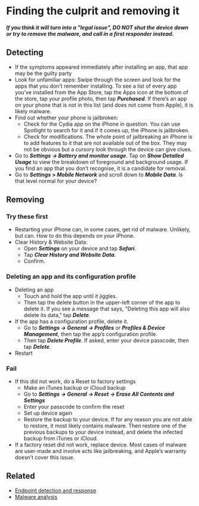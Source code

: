 # Finding the culprit and removing it

***If you think it will turn into a "legal issue", DO NOT shut the device down or try to remove the malware, and call in a first responder instead.***

## Detecting

* If the symptoms appeared immediately after installing an app, that app may be the guilty party
* Look for unfamiliar apps: Swipe through the screen and look for the apps that you don’t remember installing. To see a list of every app you’ve installed from the App Store, tap the Apps icon at the bottom of the store, tap your profile photo, then tap ***Purchased***. If there’s an app on your phone that is not in this list (and does not come from Apple), it is likely malware. 
* Find out whether your phone is jailbroken:
   * Check for the Cydia app on the iPhone in question.  You can use Spotlight to search for it and if it comes up, the iPhone is jailbroken.
   * Check for modifications. The whole point of jailbreaking an iPhone is to add features to it that are not available out of the box. They may not be obvious but a cursory look through the device can give clues.
* Go to ***Settings -> Battery and monitor usage***. Tap on ***Show Detailed Usage*** to view the breakdown of foreground and background usage. If you find an app that you don’t recognise, it is a candidate for removal. 
* Go to ***Settings > Mobile Network*** and scroll down to ***Mobile Data***. Is that level normal for your device?

## Removing

### Try these first

* Restarting your iPhone can, in some cases, get rid of malware. Unlikely, but can. How to do this depends on your iPhone. 
* Clear History & Website Data: 
  * Open ***Settings*** on your device and tap ***Safari***. 
  * Tap ***Clear History and Website Data***. 
  * Confirm.

### Deleting an app and its configuration profile

* Deleting an app
  * Touch and hold the app until it jiggles.
  * Then tap the delete button in the upper-left corner of the app to delete it. If you see a message that says, "Deleting this app will also delete its data," tap ***Delete***.
* If the app has a configuration profile, delete it.
  * Go to ***Settings -> General -> Profiles*** or ***Profiles & Device Management***, then tap the app’s configuration profile.
  * Then tap ***Delete Profile***. If asked, enter your device passcode, then tap ***Delete***.
* Restart

### Fail

* If this did not work, do a Reset to factory settings
  * Make an iTunes backup or iCloud backup
  * Go to ***Settings -> General -> Reset -> Erase All Contents and Settings***
  * Enter your passcode to confirm the reset
  * Set up device again
  * Restore the backup to your device. If for any reason you are not able to restore, it most likely contains malware. Then restore one of the previous backups to your device instead, and delete the infected backup from iTunes or iCloud.
* If a factory reset did not work, replace device. Most cases of malware are user-made and involve acts like jailbreaking, and Apple’s warranty doesn’t cover this issue.

## Related

* [Endpoint detection and response](https://dfir.tymyrddin.dev/)
* [Malware analysis](https://reverse.tymyrddin.dev/)
